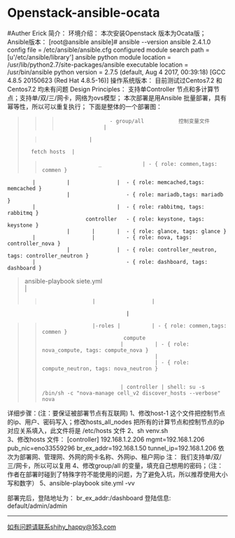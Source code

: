 # Openstack-ansible-ocata  
#Auther   Erick
简介：
环境介绍：
本次安装Openstack 版本为Ocata版；
Ansible版本：
[root@ansible ansible]# ansible --version
ansible 2.4.1.0
  config file = /etc/ansible/ansible.cfg
  configured module search path = [u'/etc/ansible/library']
  ansible python module location = /usr/lib/python2.7/site-packages/ansible
  executable location = /usr/bin/ansible
  python version = 2.7.5 (default, Aug  4 2017, 00:39:18) [GCC 4.8.5 20150623 (Red Hat 4.8.5-16)]
操作系统版本：
目前测试过Centos7.2 和Centos7.2 均未有问题
Design Principles：
支持单Controller 节点和多计算节点；支持单/双/三/网卡，网络为ovs模型；
本次部署是用Ansible 批量部署，具有幂等性，所以可以重复执行；
下面是整体的一个部署图：


>                             
>>>                     - group/all           控制变量文件 
>>>                   |
>  
>>                    |
>>                
>       fetch hosts  |
>>                       _             | - { role: commen,tags: commen }           
            |          |               |  - { role: memcached,tags: memcached }     
                       |                  - { role: mariadb,tags: mariadb }        
            |                          |  - { role: rabbitmq, tags: rabbitmq }     
                             controller   - { role: keystone, tags: keystone }    
                       |       |       |  - { role: glance, tags: glance }          
            |                  |          - { role: nova, tags: controller_nova }  
                       |               |  - { role: controller_neutron, tags: controller_neutron }
            |                             - { role: dashboard, tags: dashboard }
> ansible-playbook siete.yml                        
                               |        
>>                     |                  |         
                                          |
>>                     |-roles |          | - { role: commen,tags: commen }  
>>                               compute                                              
>>                              |          | - { role: nova_compute, tags: compute_nova } 
>>                                         |          
>>                                         | - { role: compute_neutron, tags: nova_neutron }               
>>                                          
>>                                       
>>                              | controller | shell: su -s /bin/sh -c "nova-manage cell_v2 discover_hosts --verbose" nova 
>>


详细步骤：(注：要保证被部署节点有互联网)
1、修改host-1 这个文件把控制节点的ip、用户、密码写入；修改hosts_all_nodes 把所有的计算节点和控制节点的ip对应关系填入，此文件将是 /etc/hosts 文件
2、sh venv.sh  
3、修改hosts 文件：
[controller]
192.168.1.2.206  mgmt=192.168.1.206  pub_nic=eno33559296  br_ex_addr=192.168.1.50 tunnel_ip=192.168.1.206 
依次为部署网、管理网、外网的网卡名称、外网ip、租户网ip
注： 我们支持单/双/三/网卡，所以可以复用
4、修改group/all 的变量，填充自己想用的密码；（注：作者在部署时碰到了特殊字符不能使用的问题，为了避免入坑，所以推荐使用大小写和数字）
5、ansible-playbook site.yml -vv

部署完后，登陆地址为： br_ex_addr:/dashboard
登陆信息: default/admin/admin

---

如有问题请联系shihy_happy@163.com 


             
